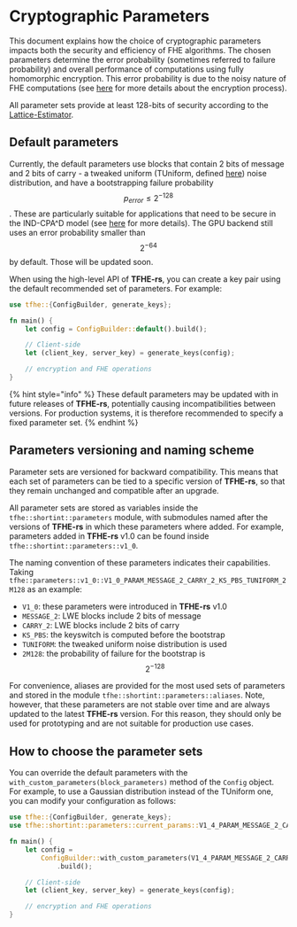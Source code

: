 # Cryptographic Parameters

This document explains how the choice of cryptographic parameters impacts both the security and efficiency of FHE algorithms. The chosen parameters determine the error probability (sometimes referred to failure probability) and overall performance of computations using fully homomorphic encryption. This error probability is due to the noisy nature of FHE computations (see [here](../../getting-started/security-and-cryptography.md) for more details about the encryption process).

All parameter sets provide at least 128-bits of security according to the [Lattice-Estimator](https://github.com/malb/lattice-estimator). 

## Default parameters
Currently, the default parameters use blocks that contain 2 bits of message and 2 bits of carry - a tweaked uniform (TUniform, defined [here](../../getting-started/security-and-cryptography.md#noise)) noise distribution, and have a bootstrapping failure probability $$p_{error} \le 2^{-128}$$.
These are particularly suitable for applications that need to be secure in the IND-CPA^D model (see [here](../../getting-started/security-and-cryptography.md#security) for more details).
The GPU backend still uses an error probability smaller than $$2^{-64}$$ by default. Those will be updated soon.

When using the high-level API of **TFHE-rs**, you can create a key pair using the default recommended set of parameters. For example:

```rust
use tfhe::{ConfigBuilder, generate_keys};

fn main() {
    let config = ConfigBuilder::default().build();

    // Client-side
    let (client_key, server_key) = generate_keys(config);

    // encryption and FHE operations
}
```

{% hint style="info" %}
These default parameters may be updated with in future releases of **TFHE-rs**, potentially causing incompatibilities between versions. For production systems, it is therefore recommended to specify a fixed parameter set.
{% endhint %}

## Parameters versioning and naming scheme

Parameter sets are versioned for backward compatibility. This means that each set of parameters can be tied to a specific version of **TFHE-rs**, so that they remain unchanged and compatible after an upgrade.

All parameter sets are stored as variables inside the `tfhe::shortint::parameters` module, with submodules named after the versions of **TFHE-rs** in which these parameters where added. For example, parameters added in **TFHE-rs** v1.0 can be found inside `tfhe::shortint::parameters::v1_0`.

The naming convention of these parameters indicates their capabilities. Taking `tfhe::parameters::v1_0::V1_0_PARAM_MESSAGE_2_CARRY_2_KS_PBS_TUNIFORM_2M128` as an example:
- `V1_0`: these parameters were introduced in **TFHE-rs** v1.0
- `MESSAGE_2`: LWE blocks include 2 bits of message
- `CARRY_2`: LWE blocks include 2 bits of carry
- `KS_PBS`: the keyswitch is computed before the bootstrap
- `TUNIFORM`: the tweaked uniform noise distribution is used
- `2M128`: the probability of failure for the bootstrap is $$2^{-128}$$

For convenience, aliases are provided for the most used sets of parameters and stored in the module `tfhe::shortint::parameters::aliases`. Note, however, that these parameters are not stable over time and are always updated to the latest **TFHE-rs** version. For this reason, they should only be used for prototyping and are not suitable for production use cases.


## How to choose the parameter sets
You can override the default parameters with the `with_custom_parameters(block_parameters)` method of the `Config` object. For example, to use a Gaussian distribution instead of the TUniform one, you can modify your configuration as follows:

```rust
use tfhe::{ConfigBuilder, generate_keys};
use tfhe::shortint::parameters::current_params::V1_4_PARAM_MESSAGE_2_CARRY_2_KS_PBS_GAUSSIAN_2M128;

fn main() {
    let config =
        ConfigBuilder::with_custom_parameters(V1_4_PARAM_MESSAGE_2_CARRY_2_KS_PBS_GAUSSIAN_2M128)
            .build();

    // Client-side
    let (client_key, server_key) = generate_keys(config);

    // encryption and FHE operations
}

```
